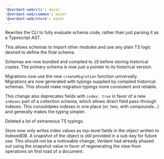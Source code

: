 ```yaml
---
'@verdant-web/cli': major
'@verdant-web/common': minor
'@verdant-web/store': minor
---
```


Rewrites the CLI to fully evaluate schema code, rather than just parsing it as a Typescript AST.

This allows schemas to import other modules and use any plain TS logic desired to define the final schema.

Schemas are now bundled and compiled to JS before storing historical copies. The primary schema is now just a pointer to its historical version.

Migrations now use the new `createMigration` function universally. Migrations are now generated with typings supplied by compiled historical schemas. This should make migration typings more consistent and reliable.

This change also deprecates fields with `index: true` in favor of a new `indexes` part of a collection schema, which allows direct field pass-through indexes. This consolidates indexes in one place (or, two, with compounds...) and generally makes the typing simpler.

Deleted a lot of extraneous TS typings.

Store now only writes index values as top-level fields in the object written to IndexedDB. A snapshot of the object is still provided in a sub-key for future use. This should not be a noticeable change; Verdant had already phased out using the snapshot value in favor of regenerating the view from operations on first load of a document.
